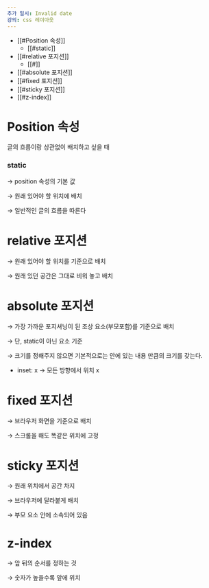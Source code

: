 ```yaml
---
추가 일시: Invalid date
강의: css 레이아웃
---
```

- [[#Position 속성]]
    - [[#static]]
- [[#relative 포지션]]
    - [[#]]
- [[#absolute 포지션]]
- [[#fixed 포지션]]
- [[#sticky 포지션]]
- [[#z-index]]

# Position 속성

글의 흐름이랑 상관없이 배치하고 싶을 때

  

### static

→ position 속성의 기본 값

→ 원래 있어야 할 위치에 배치

→ 일반적인 글의 흐름을 따른다

  

# relative 포지션

→ 원래 있어야 할 위치를 기준으로 배치

→ 원래 있던 공간은 그대로 비워 놓고 배치

# absolute 포지션

→ 가장 가까운 포지셔닝이 된 조상 요소(부모포함)를 기준으로 배치

→ 단, static이 아닌 요소 기준

→ 크기를 정해주지 않으면 기본적으로는 안에 있는 내용 만큼의 크기를 갖는다.

  

- inset: x → 모든 방향에서 위치 x

  

# fixed 포지션

→ 브라우저 화면을 기준으로 배치

→ 스크롤을 해도 똑같은 위치에 고정

# sticky 포지션

→ 원래 위치에서 공간 차지

→ 브라우저에 달라붙게 배치

→ 부모 요소 안에 소속되어 있음

  

# z-index

→ 앞 뒤의 순서를 정하는 것

→ 숫자가 높을수록 앞에 위치